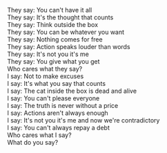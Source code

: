 They say: You can't have it all  
They say: It's the thought that counts  
They say: Think outside the box  
They say: You can be whatever you want  
They say: Nothing comes for free  
They say: Action speaks louder than words  
They say: It's not you it's me  
They say: You give what you get  
Who cares what they say?  
I say: Not to make excuses  
I say: It's what you say that counts  
I say: The cat inside the box is dead and alive  
I say: You can't please everyone  
I say: The truth is never without a price  
I say: Actions aren't always enough  
I say: It's not you it's me and now we're contradictory  
I say: You can't always repay a debt  
Who cares what I say?  
What do you say?  